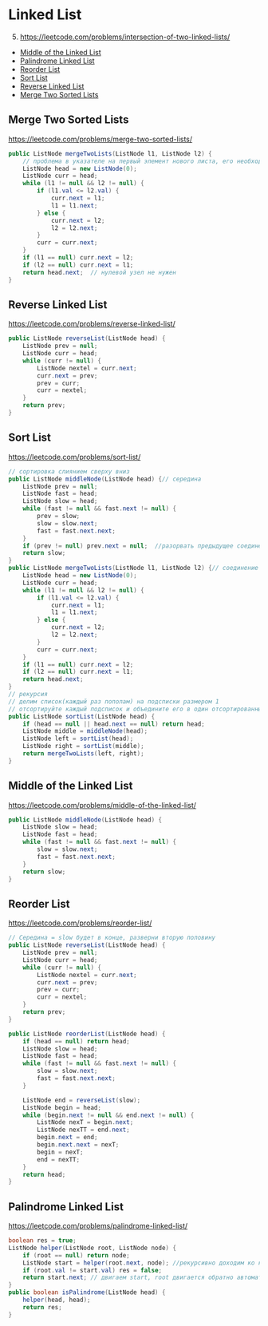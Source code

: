 # Linked List
5. https://leetcode.com/problems/intersection-of-two-linked-lists/

+ [Middle of the Linked List](#middle-of-the-linked-list)
+ [Palindrome Linked List](#palindrome-linked-list)
+ [Reorder List](#reorder-list)
+ [Sort List](#sort-list)
+ [Reverse Linked List](#reverse-linked-list)
+ [Merge Two Sorted Lists](#merge-two-sorted-lists)

## Merge Two Sorted Lists

https://leetcode.com/problems/merge-two-sorted-lists/

```java
public ListNode mergeTwoLists(ListNode l1, ListNode l2) {
    // проблема в указателе на первый элемент нового листа, его необходимо создать
    ListNode head = new ListNode(0);
    ListNode curr = head;
    while (l1 != null && l2 != null) {
        if (l1.val <= l2.val) {
            curr.next = l1;
            l1 = l1.next;
        } else {
            curr.next = l2;
            l2 = l2.next;
        }
        curr = curr.next;
    }
    if (l1 == null) curr.next = l2;
    if (l2 == null) curr.next = l1;
    return head.next;  // нулевой узел не нужен
}
```

## Reverse Linked List

https://leetcode.com/problems/reverse-linked-list/

```java
public ListNode reverseList(ListNode head) {
    ListNode prev = null;
    ListNode curr = head;
    while (curr != null) {
        ListNode nextel = curr.next;
        curr.next = prev;
        prev = curr;
        curr = nextel;
    }
    return prev;
}
```

## Sort List

https://leetcode.com/problems/sort-list/

```java
// сортировка слиянием сверху вниз
public ListNode middleNode(ListNode head) {// середина
    ListNode prev = null;
    ListNode fast = head;
    ListNode slow = head;
    while (fast != null && fast.next != null) {
        prev = slow;
        slow = slow.next;
        fast = fast.next.next;
    }
    if (prev != null) prev.next = null;  //разорвать предыдущее соединение
    return slow;
}
public ListNode mergeTwoLists(ListNode l1, ListNode l2) {// соединение
    ListNode head = new ListNode(0);
    ListNode curr = head;
    while (l1 != null && l2 != null) {
        if (l1.val <= l2.val) {
            curr.next = l1;
            l1 = l1.next;
        } else {
            curr.next = l2;
            l2 = l2.next;
        }
        curr = curr.next;
    }
    if (l1 == null) curr.next = l2;
    if (l2 == null) curr.next = l1;
    return head.next;
}
// рекурсия
// делим список(каждый раз пополам) на подсписки размером 1
// отсортируйте каждый подсписок и объедините его в один отсортированный список(mergeTwoLists).
public ListNode sortList(ListNode head) {
    if (head == null || head.next == null) return head;
    ListNode middle = middleNode(head);
    ListNode left = sortList(head);
    ListNode right = sortList(middle);
    return mergeTwoLists(left, right);
}
```

## Middle of the Linked List

https://leetcode.com/problems/middle-of-the-linked-list/

```java
public ListNode middleNode(ListNode head) {
    ListNode slow = head;
    ListNode fast = head;
    while (fast != null && fast.next != null) {
        slow = slow.next;
        fast = fast.next.next;
    }
    return slow;
}
```

## Reorder List

https://leetcode.com/problems/reorder-list/

```java
// Середина = slow будет в конце, разверни вторую половину
public ListNode reverseList(ListNode head) {
    ListNode prev = null;
    ListNode curr = head;
    while (curr != null) {
        ListNode nextel = curr.next;
        curr.next = prev;
        prev = curr;
        curr = nextel;
    }
    return prev;
}

public ListNode reorderList(ListNode head) {
    if (head == null) return head;
    ListNode slow = head;
    ListNode fast = head;
    while (fast != null && fast.next != null) {
        slow = slow.next;
        fast = fast.next.next;
    }

    ListNode end = reverseList(slow);
    ListNode begin = head;
    while (begin.next != null && end.next != null) {
        ListNode nexT = begin.next;
        ListNode nexTT = end.next;
        begin.next = end;
        begin.next.next = nexT;
        begin = nexT;
        end = nexTT;
    }
    return head;
}
```

## Palindrome Linked List

https://leetcode.com/problems/palindrome-linked-list/

```java
boolean res = true;
ListNode helper(ListNode root, ListNode node) {
    if (root == null) return node;
    ListNode start = helper(root.next, node); //рекурсивно доходим ко конца, root=end
    if (root.val != start.val) res = false;
    return start.next; // двигаем start, root двигается обратно автоматически
}
public boolean isPalindrome(ListNode head) {
    helper(head, head);
    return res;
}
```
